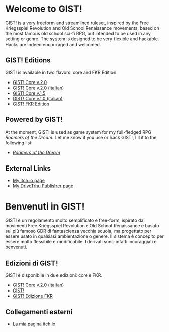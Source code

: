 # Welcome to GIST!

GIST! is a very freeform and streamlined ruleset, inspired by the Free Kriegsspiel Revolution and Old School Renaissance movements, based on the most famous old school sci-fi RPG, but intended to be used in any setting or genre. The system is designed to be very flexible and hackable. Hacks are indeed encouraged and welcomed.

## GIST! Editions

GIST! is available in two flavors: core and FKR Edition.

* [GIST! Core v.2.0](GIST!.v.2.0.md)
* [GIST! Core v.2.0 (italian)](GIST!.v.2.0_ita.md)
* [GIST! Core v.1.5](GISTGIST!.v.1.5.md)
* [GIST! Core v.1.0 (italian)](GIST!_ita.md)
* [GIST! FKR Edition](GIST!_FKR.md)

## Powered by GIST!

At the moment, GIST! is used as game system for my full-fledged RPG *Roamers of the Dream*. Let me know if you use or hack GIST!, I'll it to the following list:

* [*Roamers of the Dream*](https://zeruhur.itch.io/roamers-of-the-dream)

## External Links

* [My itch.io page](https://zeruhur.itch.io/)
* [My DriveTrhu Publisher page](https://www.drivethrurpg.com/browse/pub/18634/Wolf-Moon-Games)

# Benvenuti in GIST!

GIST! è un regolamento molto semplificato e free-form, ispirato dai movimenti Free Kriegsspiel Revolution e Old School Renaissance e basato sul più famoso GDR di fantascienza vecchia scuola, ma progettato per essere usato in qualsiasi ambientazione o genere. Il sistema è concepito per essere molto flessibile e modificabile. I derivati sono infatti incoraggiati e benvenuti.

## Edizioni di GIST!
GIST! è disponibile in due edizioni: core e FKR.

* [GIST! Core v.2.0 (italian)](GIST!.v.2.0_ita.md)
* [GIST!](GIST!_ita.md)
* [GIST! Edizione FKR](GIST!_FKR_ITA.md)

## Collegamenti esterni

* [La mia pagina itch.io](https://zeruhur.itch.io/)
